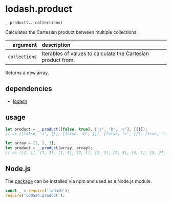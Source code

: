 # lodash.product

`_.product(...collections)`

Calculates the Cartesian product between multiple collections.

| argument | description |
| ---: | :--- |
| `collections` | Iterables of values to calculate the Cartesian product from. |

Returns a new array.

## dependencies

- [lodash](https://github.com/lodash/lodash)

## usage

```javascript
let product = _.product([false, true], ['a', 'b', 'c'], [{}]);
// => [[false, 'a', {}], [false, 'b', {}], [false, 'c', {}], [true, 'a', {}], [true, 'b', {}], [true, 'c', {}]]
```

```javascript
let array = [1, 2, 3];
let product = _.product(array, array);
// => [[1, 1], [1, 2], [1, 3], [2, 1], [2, 2], [2, 3], [3, 1], [3, 2], [3, 3]]
```

## Node.js

The [package](https://www.npmjs.com/package/lodash.product) can be installed via npm and used as a Node.js module.

```javascript
const _ = require('lodash');
require('lodash.product');
```